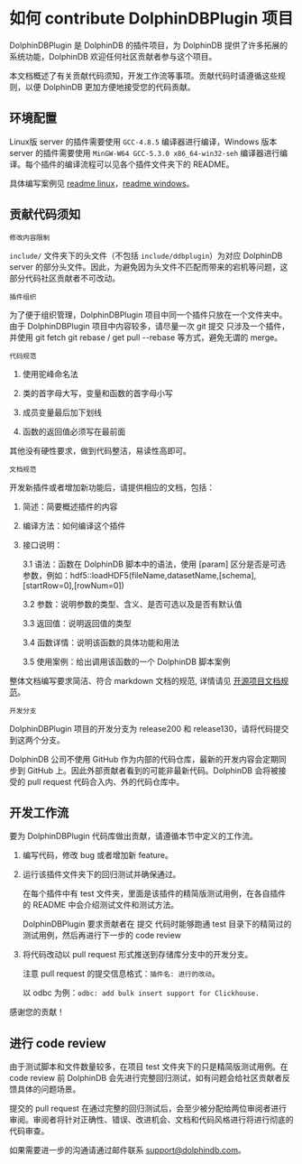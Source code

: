 # 如何 contribute DolphinDBPlugin 项目

DolphinDBPlugin 是 DolphinDB 的插件项目，为 DolphinDB 提供了许多拓展的系统功能，DolphinDB 欢迎任何社区贡献者参与这个项目。

本文档概述了有关贡献代码须知，开发工作流等事项。贡献代码时请遵循这些规则，以便 DolphinDB 更加方便地接受您的代码贡献。

## 环境配置

Linux版 server 的插件需要使用 `GCC-4.8.5` 编译器进行编译，Windows 版本 server 的插件需要使用 `MinGW-W64 GCC-5.3.0 x86_64-win32-seh` 编译器进行编译。每个插件的编译流程可以见各个插件文件夹下的 README。

具体编写案例见 [readme linux](README_CN.md)，[readme windows](README_WIN_CN.md)。

## 贡献代码须知

`修改内容限制`

`include/` 文件夹下的头文件（不包括 `include/ddbplugin`）为对应 DolphinDB server 的部分头文件。因此，为避免因为头文件不匹配而带来的宕机等问题，这部分代码社区贡献者不可改动。

`插件组织`

为了便于组织管理，DolphinDBPlugin 项目中同一个插件只放在一个文件夹中。由于 DolphinDBPlugin 项目中内容较多，请尽量一次 git 提交 只涉及一个插件，并使用 git fetch git rebase / get pull --rebase 等方式，避免无谓的 merge。

`代码规范`

1. 使用驼峰命名法

2. 类的首字母大写，变量和函数的首字母小写

3. 成员变量最后加下划线

4. 函数的返回值必须写在最前面

其他没有硬性要求，做到代码整洁，易读性高即可。

`文档规范`

开发新插件或者增加新功能后，请提供相应的文档，包括：

1. 简述：简要概述插件的内容

2. 编译方法：如何编译这个插件

3. 接口说明：

    3.1 语法：函数在 DolphinDB 脚本中的语法，使用 [param] 区分是否是可选参数，例如：hdf5::loadHDF5(fileName,datasetName,[schema],[startRow=0],[rowNum=0])

    3.2 参数：说明参数的类型、含义、是否可选以及是否有默认值

    3.3 返回值：说明返回值的类型

    3.4 函数详情：说明该函数的具体功能和用法

    3.5 使用案例：给出调用该函数的一个 DolphinDB 脚本案例

整体文档编写要求简洁、符合 markdown 文档的规范, 详情请见 [开源项目文档规范](./开源项目文档规范.md)。

`开发分支`

DolphinDBPlugin 项目的开发分支为 release200 和 release130，请将代码提交到这两个分支。

DolphinDB 公司不使用 GitHub 作为内部的代码仓库，最新的开发内容会定期同步到 GitHub 上。因此外部贡献者看到的可能非最新代码。DolphinDB 会将被接受的 pull request 代码合入内、外的代码仓库中。

## 开发工作流

要为 DolphinDBPlugin 代码库做出贡献，请遵循本节中定义的工作流。

1. 编写代码，修改 bug 或者增加新 feature。

2. 运行该插件文件夹下的回归测试并确保通过。

    在每个插件中有 test 文件夹，里面是该插件的精简版测试用例，在各自插件的 README 中会介绍测试文件和测试方法。

    DolphinDBPlugin 要求贡献者在 提交 代码时能够跑通 test 目录下的精简过的测试用例，然后再进行下一步的 code review

3. 将代码改动以 pull request 形式推送到存储库分支中的开发分支。

    注意 pull request 的提交信息格式：`插件名: 进行的改动`。

    以 odbc 为例：`odbc: add bulk insert support for Clickhouse.`


感谢您的贡献！

## 进行 code review

由于测试脚本和文件数量较多，在项目 test 文件夹下的只是精简版测试用例。在 code review 前 DolphinDB 会先进行完整回归测试，如有问题会给社区贡献者反馈具体的问题场景。

提交的 pull request 在通过完整的回归测试后，会至少被分配给两位审阅者进行审阅。审阅者将针对正确性、错误、改进机会、文档和代码风格进行将进行彻底的代码审查。

如果需要进一步的沟通请通过邮件联系 support@dolphindb.com。


